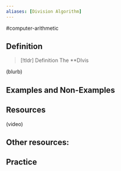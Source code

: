 ```yaml
---
aliases: [Division Algorithm]
--- 
```


#computer-arithmetic 

## Definition 

> [!tldr] Definition
> The **DIvis

(blurb)

## Examples and Non-Examples

## Resources 

(video)

Other resources: 
- 

## Practice 
